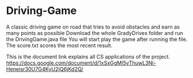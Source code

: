 # Driving-Game
A classic driving game on road that tries to avoid obstacles and earn as many points as possible
Download the whole GradyDrives folder and run the DrivingGame.java file
You will start play the game after running the file.
The score.txt scores the most recent result.

This is the document link explains all CS applications of the project.
https://docs.google.com/document/d/1xSxGgMI5vThuwL3Ni-Heneisr30U7G4KyU2jQ6jKd2Q/

